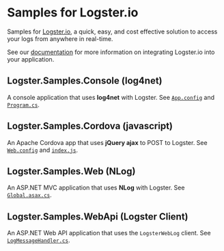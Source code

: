 # Samples for Logster.io

Samples for [Logster.io](http://logster.io/), a quick, easy, and cost effective solution to access your logs from anywhere in real-time. 

See our [documentation](https://portal.logster.io/Docs) for more information on integrating Logster.io into your application.

## Logster.Samples.Console (log4net)

A console application that uses **log4net** with Logster. See [`App.config`](https://github.com/logster/Logster.Samples/blob/master/Logster.Samples.Console/App.config) and [`Program.cs`](https://github.com/logster/Logster.Samples/blob/master/Logster.Samples.Console/Program.cs).

## Logster.Samples.Cordova (javascript)

An Apache Cordova app that uses **jQuery ajax** to POST to Logster. See [`Web.config`](https://github.com/logster/Logster.Samples/blob/master/Logster.Samples.Web/Web.config) and [`index.js`](https://github.com/logster/Logster.Samples/blob/master/Logster.Samples.Cordova/www/scripts/index.js).

## Logster.Samples.Web (NLog)

An ASP.NET MVC application that uses **NLog** with Logster. See [`Global.asax.cs`](https://github.com/logster/Logster.Samples/blob/master/Logster.Samples.Web/Global.asax.cs).

## Logster.Samples.WebApi (Logster Client)

An ASP.NET Web API application that uses the `LogsterWebLog` client. See [`LogMessageHandler.cs`](https://github.com/logster/Logster.Samples/blob/master/Logster.Samples.WebApi/Filters/LogMessageHandler.cs).